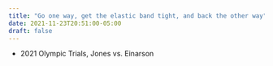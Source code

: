 ```yaml
---
title: "Go one way, get the elastic band tight, and back the other way"
date: 2021-11-23T20:51:00-05:00
draft: false
---
```

- 2021 Olympic Trials, Jones vs. Einarson